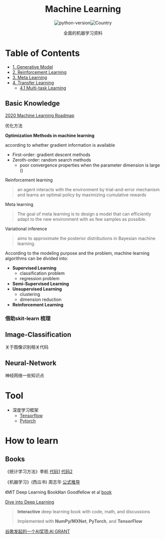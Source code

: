 <h1 align="center">Machine Learning</h1>
<div align="center">

![python-version](https://img.shields.io/badge/python-3.7-blue)![Country](https://img.shields.io/badge/country-China-red)

全面的机器学习资料

</div>



# Table of Contents

- [1. Generative Model]()
- [2. Reinforcement Learning]()
- [3. Meta Learning]()
- [4. Transfer Learning]()
  - [4.1 Multi-task Learning]()




## Basic Knowledge




[2020 Machine Learning Roadmap](https://github.com/mrdbourke/machine-learning-roadmap)



优化方法

**Optimization Methods in machine learning**

according to whether gradient information is available

- First-order: gradient descent methods
- Zeroth-order: random search methods
  - poor convergence properties when the parameter dimension is large ()



Reinforcement learning

> an agent interacts with the environment by trial-and-error mechanism and learns an optimal policy by maximizing cumulative rewards

Meta learning

>The goal of meta learning is to design a model that can efficiently adapt to the new
>environment with as few samples as possible.

Variational inference

> aims to approximate the posterior distributions in Bayesian machine learning.



According to the modeling purpose and the problem, machine learning algorithms can be divided into:

- **Supervised Learning**
  - classification problem
  - regression problem
- **Semi-Supervised Learning** 
- **Unsupervised Learning**
  - clustering
  - dimension reduction
- **Reinforcement Learning**





### 借助skit-learn 梳理



## Image-Classification
关于图像识别相关代码

## Neural-Network
神经网络一些知识点











# Tool

- 深度学习框架
  - [Tensorflow]()
  - [Pytorch]()



# How to learn

## Books

《统计学习方法》李航 [代码1](https://github.com/fengdu78/lihang-code) [代码2](https://github.com/SmirkCao/Lihang)

《机器学习》(西瓜书) 周志华 [公式推导](https://datawhalechina.github.io/pumpkin-book/)

《MIT Deep Learning Book》Ian Goodfellow et al [book](http://www.deeplearningbook.org/)

[Dive into Deep Learning](http://d2l.ai/index.html) 

> **Interactive** deep learning book with code, math, and discussions
>
> Implemented with **NumPy/MXNet**, **PyTorch**, and **TensorFlow**





[谷歌发起的一个AI奖项:AI GRANT](https://aigrant.org/)